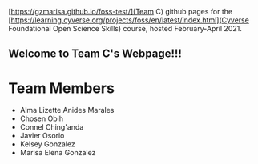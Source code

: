 [https://gzmarisa.github.io/foss-test/](Team C) github pages for the [https://learning.cyverse.org/projects/foss/en/latest/index.html](Cyverse Foundational Open Science Skills) course, hosted February-April 2021. 

## Welcome to Team C's Webpage!!!

# Team Members
- Alma Lizette Anides Marales
- Chosen Obih
- Connel Ching'anda
- Javier Osorio
- Kelsey Gonzalez
- Marisa Elena Gonzalez 


